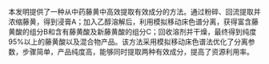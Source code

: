 

本发明提供了一种从中药藤黄中高效提取有效成分的方法。通过粉碎、回流提取并浓缩藤黄，得到浸膏A；加入乙醇溶解后，利用模拟移动床色谱分离，获得富含藤黄酸的组分B和含有藤黄酸及新藤黄酸的组分C；回收溶剂并干燥，最终得到纯度95%以上的藤黄酸以及混合物产品。该方法采用模拟移动床色谱法优化了分离参数，步骤简单，产品纯度高，能够同时提取两种有效成分，提高了资源利用率。